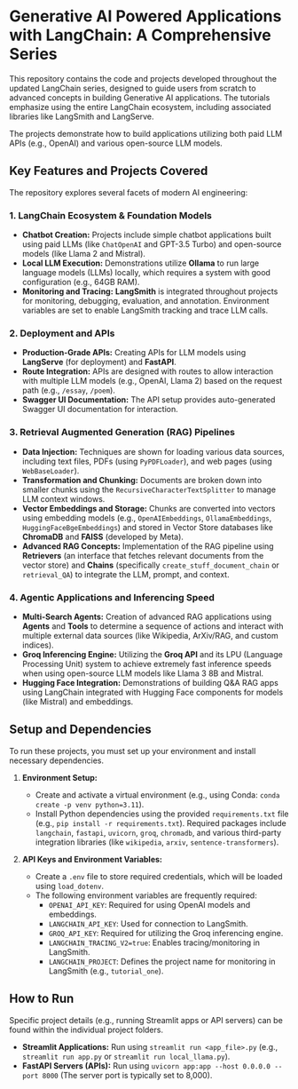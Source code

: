 # Generative AI Powered Applications with LangChain: A Comprehensive Series

This repository contains the code and projects developed throughout the updated LangChain series, designed to guide users from scratch to advanced concepts in building Generative AI applications. The tutorials emphasize using the entire LangChain ecosystem, including associated libraries like LangSmith and LangServe.

The projects demonstrate how to build applications utilizing both paid LLM APIs (e.g., OpenAI) and various open-source LLM models.

## Key Features and Projects Covered

The repository explores several facets of modern AI engineering:

### 1. LangChain Ecosystem & Foundation Models
*   **Chatbot Creation:** Projects include simple chatbot applications built using paid LLMs (like `ChatOpenAI` and GPT-3.5 Turbo) and open-source models (like Llama 2 and Mistral).
*   **Local LLM Execution:** Demonstrations utilize **Ollama** to run large language models (LLMs) locally, which requires a system with good configuration (e.g., 64GB RAM).
*   **Monitoring and Tracing:** **LangSmith** is integrated throughout projects for monitoring, debugging, evaluation, and annotation. Environment variables are set to enable LangSmith tracking and trace LLM calls.

### 2. Deployment and APIs
*   **Production-Grade APIs:** Creating APIs for LLM models using **LangServe** (for deployment) and **FastAPI**.
*   **Route Integration:** APIs are designed with routes to allow interaction with multiple LLM models (e.g., OpenAI, Llama 2) based on the request path (e.g., `/essay`, `/poem`).
*   **Swagger UI Documentation:** The API setup provides auto-generated Swagger UI documentation for interaction.

### 3. Retrieval Augmented Generation (RAG) Pipelines
*   **Data Injection:** Techniques are shown for loading various data sources, including text files, PDFs (using `PyPDFLoader`), and web pages (using `WebBaseLoader`).
*   **Transformation and Chunking:** Documents are broken down into smaller chunks using the `RecursiveCharacterTextSplitter` to manage LLM context windows.
*   **Vector Embeddings and Storage:** Chunks are converted into vectors using embedding models (e.g., `OpenAIEmbeddings`, `OllamaEmbeddings`, `HuggingFaceBgeEmbeddings`) and stored in Vector Store databases like **ChromaDB** and **FAISS** (developed by Meta).
*   **Advanced RAG Concepts:** Implementation of the RAG pipeline using **Retrievers** (an interface that fetches relevant documents from the vector store) and **Chains** (specifically `create_stuff_document_chain` or `retrieval_QA`) to integrate the LLM, prompt, and context.

### 4. Agentic Applications and Inferencing Speed
*   **Multi-Search Agents:** Creation of advanced RAG applications using **Agents** and **Tools** to determine a sequence of actions and interact with multiple external data sources (like Wikipedia, ArXiv/RAG, and custom indices).
*   **Groq Inferencing Engine:** Utilizing the **Groq API** and its LPU (Language Processing Unit) system to achieve extremely fast inference speeds when using open-source LLM models like Llama 3 8B and Mistral.
*   **Hugging Face Integration:** Demonstrations of building Q&A RAG apps using LangChain integrated with Hugging Face components for models (like Mistral) and embeddings.

## Setup and Dependencies

To run these projects, you must set up your environment and install necessary dependencies.

1.  **Environment Setup:**
    *   Create and activate a virtual environment (e.g., using Conda: `conda create -p venv python=3.11`).
    *   Install Python dependencies using the provided `requirements.txt` file (e.g., `pip install -r requirements.txt`). Required packages include `langchain`, `fastapi`, `uvicorn`, `groq`, `chromadb`, and various third-party integration libraries (like `wikipedia`, `arxiv`, `sentence-transformers`).

2.  **API Keys and Environment Variables:**
    *   Create a `.env` file to store required credentials, which will be loaded using `load_dotenv`.
    *   The following environment variables are frequently required:
        *   `OPENAI_API_KEY`: Required for using OpenAI models and embeddings.
        *   `LANGCHAIN_API_KEY`: Used for connection to LangSmith.
        *   `GROQ_API_KEY`: Required for utilizing the Groq inferencing engine.
        *   `LANGCHAIN_TRACING_V2=true`: Enables tracing/monitoring in LangSmith.
        *   `LANGCHAIN_PROJECT`: Defines the project name for monitoring in LangSmith (e.g., `tutorial_one`).

## How to Run

Specific project details (e.g., running Streamlit apps or API servers) can be found within the individual project folders.

*   **Streamlit Applications:** Run using `streamlit run <app_file>.py` (e.g., `streamlit run app.py` or `streamlit run local_llama.py`).
*   **FastAPI Servers (APIs):** Run using `uvicorn app:app --host 0.0.0.0 --port 8000` (The server port is typically set to 8,000).